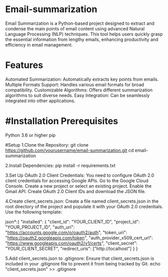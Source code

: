 # Email-summarization

Email Summarization is a Python-based project designed to extract and condense the main points of email content using advanced Natural Language Processing (NLP) techniques. This tool helps users quickly grasp the essential information from lengthy emails, enhancing productivity and efficiency in email management.

# Features
Automated Summarization: Automatically extracts key points from emails.
Multiple Formats Support: Handles various email formats for broad compatibility.
Customizable Algorithms: Offers different summarization algorithms to suit diverse needs.
Easy Integration: Can be seamlessly integrated into other applications.

# #Installation Prerequisites
Python 3.6 or higher
pip

#Setup
1.Clone the Repository:
git clone https://github.com/yourusername/email-summarization.git
cd email-summarization

2.Install Dependencies:
pip install -r requirements.txt

3.Set Up OAuth 2.0 Client Credentials:
You need to configure OAuth 2.0 client credentials for accessing Google APIs.
Go to the Google Cloud Console.
Create a new project or select an existing project.
Enable the Gmail API.
Create OAuth 2.0 Client IDs and download the JSON file.

4.Create client_secrets.json:
Create a file named client_secrets.json in the root directory of the project
and populate it with your OAuth 2.0 credentials. Use the following template:

json*:{
  "installed": {
    "client_id": "YOUR_CLIENT_ID",
    "project_id": "YOUR_PROJECT_ID",
    "auth_uri": "https://accounts.google.com/o/oauth2/auth",
    "token_uri": "https://oauth2.googleapis.com/token",
    "auth_provider_x509_cert_url": "https://www.googleapis.com/oauth2/v1/certs",
    "client_secret": "YOUR_CLIENT_SECRET",
    "redirect_uris": ["http://localhost"]
  }
}

5.Add client_secrets.json to .gitignore:
Ensure that client_secrets.json is included in your .gitignore file to prevent it from being tracked by Git.
echo "client_secrets.json" >> .gitignore


